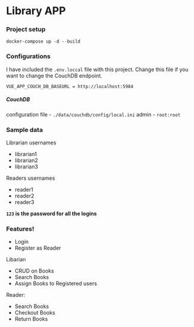 # Library APP

### Project setup 
```
docker-compose up -d --build
```
### Configurations
I have included the `.env.loccal` file with this project. Change this file if you want to change the CouchDB endpoint.
```
VUE_APP_COUCH_DB_BASEURL = http://localhost:5984
```
##### CouchDB
configuration file - `./data/couchdb/config/local.ini`
admin - `root:root`

### Sample data
Librarian usernames
- librarian1
- librarian2
- librarian3

Readers usernames
- reader1
- reader2
- reader3

**`123` is the password for all the logins**

### Features!
- Login
- Register as Reader

Libarian
  - CRUD on Books
  - Search Books
  - Assign Books to Registered users

Reader:
  - Search Books
  - Checkout Books
  - Return Books